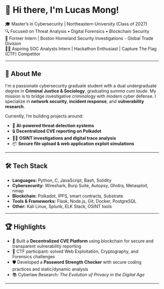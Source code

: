 # 👋 Hi there, I'm Lucas Mong!

🎓 Master’s in Cybersecurity | Northeastern University (Class of 2027)  
🔍 Focused on Threat Analysis • Digital Forensics • Blockchain Security  
💼 Former Intern | Boston Homeland Security Investigations - Global Trade Division  
👨‍💻 Aspiring SOC Analysts Intern | Hackathon Enthusiast | Capture The Flag (CTF) Competitor  

---

## 🔐 About Me

I'm a passionate cybersecurity graduate student with a dual undergraduate degree in **Criminal Justice & Sociology**, graduating *summa cum laude*. My mission is to bridge investigative criminology with modern cyber defense. I specialize in **network security**, **incident response**, and **vulnerability research**.

Currently, I’m building projects around:

- 🧠 **AI-powered threat detection systems**
- 🔒 **Decentralized CVE reporting on Polkadot**
- 🕵️‍♂️ **OSINT investigations and digital trace analysis**
- 📦 **Secure file upload & web application exploit simulations**

---

## 🛠️ Tech Stack

- **Languages:** Python, C, JavaScript, Bash, Solidity  
- **Cybersecurity:** Wireshark, Burp Suite, Autopsy, Ghidra, Metasploit, nmap  
- **Blockchain:** Polkadot, IPFS, smart contracts, Substrate  
- **Tools & Frameworks:** Flask, Node.js, Git, Docker, PostgreSQL  
- **Other:** Kali Linux, Splunk, ELK Stack, OSINT tools  

---

## 🏆 Highlights

- 🏅 Built a **Decentralized CVE Platform** using blockchain for secure and transparent vulnerability reporting  
- 🥇 CTF participant: solved Web Exploitation, Cryptography, and Forensics challenges  
- 🛡️ Developed a **Password Strength Checker** with secure coding practices and static/dynamic analysis  
- 📚 Cyberlaw Research: *The Evolution of Privacy in the Digital Age*  

---
